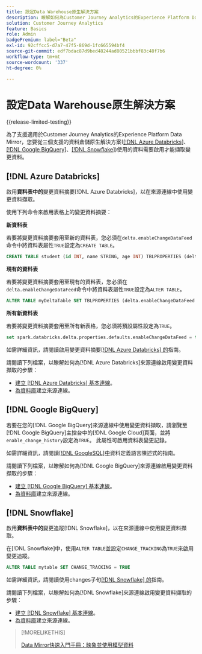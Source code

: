 ```yaml
---
title: 設定Data Warehouse原生解決方案
description: 瞭解如何為Customer Journey Analytics的Experience Platform Data Mirror設定Data Warehouse原生解決方案
solution: Customer Journey Analytics
feature: Basics
role: Admin
badgePremium: label="Beta"
exl-id: 92cffcc5-d7a7-47f5-869d-1fc665594bf4
source-git-commit: edf7bdac87d9bed48244ad80521bbbf83c48f7b6
workflow-type: tm+mt
source-wordcount: '337'
ht-degree: 0%

---
```


# 設定Data Warehouse原生解決方案

{{release-limited-testing}}

為了支援適用於Customer Journey Analytics的Experience Platform Data Mirror，您要從三個支援的資料倉儲原生解決方案([[!DNL Azure Databricks]](#azure-databricks)、[[!DNL Google BigQuery]](#google-bigquery)、[[!DNL Snowflake]](#snowflake))使用的資料需要啟用才能擷取變更資料。


## [!DNL Azure Databricks]

啟用&#x200B;**資料表中的**&#x200B;變更資料摘要[!DNL Azure Databricks]，以在來源連線中使用變更資料擷取。

使用下列命令來啟用表格上的變更資料摘要：

**新資料表**

若要將變更資料摘要套用至新的資料表，您必須在`delta.enableChangeDataFeed`命令中將資料表屬性`TRUE`設定為`CREATE TABLE`。

```sql
CREATE TABLE student (id INT, name STRING, age INT) TBLPROPERTIES (delta.enableChangeDataFeed = true)
```

**現有的資料表**

若要將變更資料摘要套用至現有的資料表，您必須在`delta.enableChangeDataFeed`命令中將資料表屬性`TRUE`設定為`ALTER TABLE`。

```sql
ALTER TABLE myDeltaTable SET TBLPROPERTIES (delta.enableChangeDataFeed = true)
```

**所有新資料表**

若要將變更資料摘要套用至所有新表格，您必須將預設屬性設定為`TRUE`。

```sql
set spark.databricks.delta.properties.defaults.enableChangeDataFeed = true;
```

如需詳細資訊，請閱讀啟用變更資料摘要[[!DNL Azure Databricks] 的](https://docs.databricks.com/aws/en/delta/delta-change-data-feed#enable-change-data-feed)指南。

請閱讀下列檔案，以瞭解如何為[!DNL Azure Databricks]來源連線啟用變更資料擷取的步驟：

* [建立 [!DNL Azure Databricks] 基本連線](https://experienceleague.adobe.com/zh-hant/docs/experience-platform/sources/api-tutorials/create/databases/databricks)。
* [為資料庫](https://experienceleague.adobe.com/zh-hant/docs/experience-platform/sources/api-tutorials/collect/database-nosql#create-a-source-connection)建立來源連線。

## [!DNL Google BigQuery]

若要在您的[!DNL Google BigQuery]來源連線中使用變更資料擷取，請瀏覽至[!DNL Google BigQuery]主控台中的[!DNL Google Cloud]頁面，並將`enable_change_history`設定為`TRUE`。 此屬性可啟用資料表變更記錄。

如需詳細資訊，請閱讀[&#x200B; [!DNL GoogleSQL]中](https://cloud.google.com/bigquery/docs/reference/standard-sql/data-definition-language#table_option_list)資料定義語言陳述式的指南。

請閱讀下列檔案，以瞭解如何為[!DNL Google BigQuery]來源連線啟用變更資料擷取的步驟：

* [建立 [!DNL Google BigQuery] 基本連線](https://experienceleague.adobe.com/zh-hant/docs/experience-platform/sources/api-tutorials/create/databases/bigquery)。
* [為資料庫](https://experienceleague.adobe.com/zh-hant/docs/experience-platform/sources/api-tutorials/collect/database-nosql#create-a-source-connection)建立來源連線。

## [!DNL Snowflake]

啟用&#x200B;**資料表中的**&#x200B;變更追蹤[!DNL Snowflake]，以在來源連線中使用變更資料擷取。

在[!DNL Snowflake]中，使用`ALTER TABLE`並設定`CHANGE_TRACKING`為`TRUE`來啟用變更追蹤。

```sql
ALTER TABLE mytable SET CHANGE_TRACKING = TRUE
```

如需詳細資訊，請閱讀使用changes子句[[!DNL Snowflake] 的](https://docs.snowflake.com/en/sql-reference/constructs/changes#usage-notes)指南。

請閱讀下列檔案，以瞭解如何為[!DNL Snowflake]來源連線啟用變更資料擷取的步驟：

* [建立 [!DNL Snowflake] 基本連線](https://experienceleague.adobe.com/zh-hant/docs/experience-platform/sources/api-tutorials/create/databases/snowflake)。
* [為資料庫](https://experienceleague.adobe.com/zh-hant/docs/experience-platform/sources/api-tutorials/collect/database-nosql#create-a-source-connection)建立來源連線。


>[!MORELIKETHIS]
>
>[Data Mirror快速入門手冊：映象並使用模型資料](model-based.md)
>
